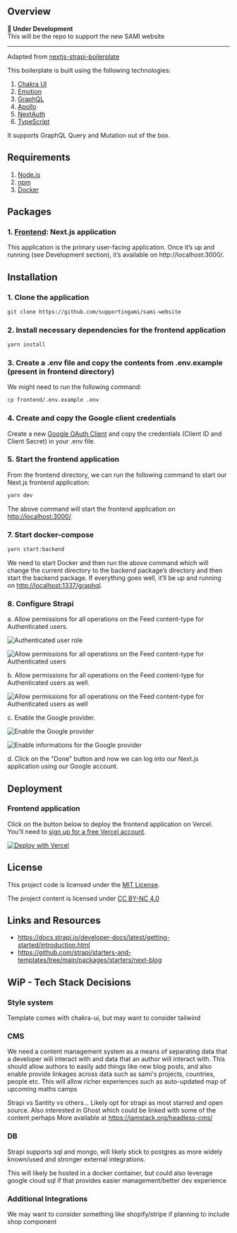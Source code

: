 ## Overview

**🚧 Under Development**  
This will be the repo to support the new SAMI website

---

Adapted from [nextjs-strapi-boilerplate](https://github.com/ghoshnirmalya/nextjs-strapi-boilerplate)

This boilerplate is built using the following technologies:

1. [Chakra UI](https://chakra-ui.com/)
2. [Emotion](https://emotion.sh/)
3. [GraphQL](https://graphql.org/)
4. [Apollo](https://www.apollographql.com/)
5. [NextAuth](https://next-auth.js.org/)
6. [TypeScript](https://www.typescriptlang.org/)

It supports GraphQL Query and Mutation out of the box.

## Requirements

1. [Node.js](https://nodejs.org/)
2. [npm](https://www.npmjs.com/)
3. [Docker](https://www.docker.com/)

## Packages

### 1. [**Frontend**](https://github.com/ghoshnirmalya/nextjs-strapi-boilerplate/tree/master/frontend): Next.js application

This application is the primary user-facing application. Once it’s up and running (see Development section), it’s available on http://localhost:3000/.

## Installation

### 1. **Clone the application**

```sh
git clone https://github.com/supportingami/sami-website
```

### 2. **Install necessary dependencies for the frontend application**

```sh
yarn install
```

### 3. **Create a .env file and copy the contents from .env.example (present in frontend directory)**

We might need to run the following command:

```sh
cp frontend/.env.example .env
```

### 4. **Create and copy the Google client credentials**

Create a new [Google OAuth Client](https://console.developers.google.com/apis/credentials/oauthclient) and copy the credentials (Client ID and Client Secret) in your .env file.

### 5. **Start the frontend application**

From the frontend directory, we can run the following command to start our Next.js frontend application:

```sh
yarn dev
```

The above command will start the frontend application on [http://localhost:3000/](http://localhost:3000).

### 7. **Start docker-compose**

```sh
yarn start:backend
```

We need to start Docker and then run the above command which will change the current directory to the backend package’s directory and then start the backend package. If everything goes well, it’ll be up and running on [http://localhost:1337/graphql](http://localhost:1337/graphql).

### 8. **Configure Strapi**

a. Allow permissions for all operations on the Feed content-type for Authenticated users.

![Authenticated user role](https://user-images.githubusercontent.com/6391763/91742056-40711100-ebd3-11ea-8430-2e09016901ad.png)

![Allow permissions for all operations on the Feed content-type for Authenticated users](https://user-images.githubusercontent.com/6391763/91742068-449d2e80-ebd3-11ea-9830-df26a3bbfed6.png)

b. Allow permissions for all operations on the Feed content-type for Authenticated users as well.

![Allow permissions for all operations on the Feed content-type for Authenticated users as well](https://user-images.githubusercontent.com/6391763/91742071-45ce5b80-ebd3-11ea-8345-abdbf52c7e41.png)

c. Enable the Google provider.

![Enable the Google provider](https://user-images.githubusercontent.com/6391763/91742074-46ff8880-ebd3-11ea-82c8-5a08e3ecf3de.png)

![Enable informations for the Google provider](https://user-images.githubusercontent.com/6391763/91742078-47981f00-ebd3-11ea-97e4-9cd8c2a27f05.png)

d. Click on the "Done" button and now we can log into our Next.js application using our Google account.

## Deployment

### Frontend application

Click on the button below to deploy the frontend application on Vercel. You'll need to [sign up for a free Vercel account](https://vercel.com/signup/).

[![Deploy with Vercel](https://vercel.com/button)](https://vercel.com/import/git?s=https%3A%2F%2Fgithub.com%2Fghoshnirmalya%2Fnextjs-strapi-boilerplate%2Ftree%2Fmaster%2Ffrontend&env=NEXT_PUBLIC_API_URL,NEXT_PUBLIC_DATABASE_URL,NEXTAUTH_URL,GOOGLE_CLIENT_ID,GOOGLE_CLIENT_SECRET&project-name=nextjs-strapi-boilerplate&repo-name=nextjs-strapi-boilerplate)

## License

This project code is licensed under the [MIT License](https://opensource.org/licenses/MIT).

The project content is licensed under [CC BY-NC 4.0](http://creativecommons.org/licenses/by-nc/4.0/)

## Links and Resources

- https://docs.strapi.io/developer-docs/latest/getting-started/introduction.html
- https://github.com/strapi/starters-and-templates/tree/main/packages/starters/next-blog

## WiP - Tech Stack Decisions

### Style system

Template comes with chakra-ui, but may want to consider tailwind

### CMS

We need a content management system as a means of separating data that a developer will interact with and data that an author will interact with. This should allow authors to easily add things like new blog posts, and also enable provide linkages across data such as sami's projects, countries, people etc. This will allow richer experiences such as auto-updated map of upcoming maths camps

Strapi vs Santity vs others...
Likely opt for strapi as most starred and open source. Also interested in Ghost which could be linked with some of the content perhaps
More available at https://jamstack.org/headless-cms/

### DB

Strapi supports sql and mongo, will likely stick to postgres as more widely known/used and stronger external integrations.

This will likely be hosted in a docker container, but could also leverage google cloud sql if that provides easier management/better dev experience

### Additional Integrations

We may want to consider something like shopify/stripe if planning to include shop component
